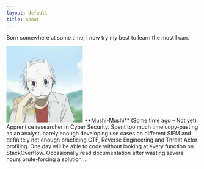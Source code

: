 ```yaml
---
layout: default
title: About
---
```


Born somewhere at some time, I now try my best to learn the most I can.

<img src="https://github.com/Mushi-mushi/mushi-mushi.github.io/blob/master/images/pic.png?raw=true" class="right" width="200" height="200"/>
**Mushi-Mushi** (Some time ago – Not yet) Apprentice researcher in Cyber Security. Spent too much time copy-pasting as an analyst, barely enough developing use cases on different SIEM and definitely not enough practicing CTF, Reverse Engineering and Threat Actor profiling. One day will be able to code without looking at every function on StackOverflow. Occasionally read documentation after wasting several hours brute-forcing a solution ...
